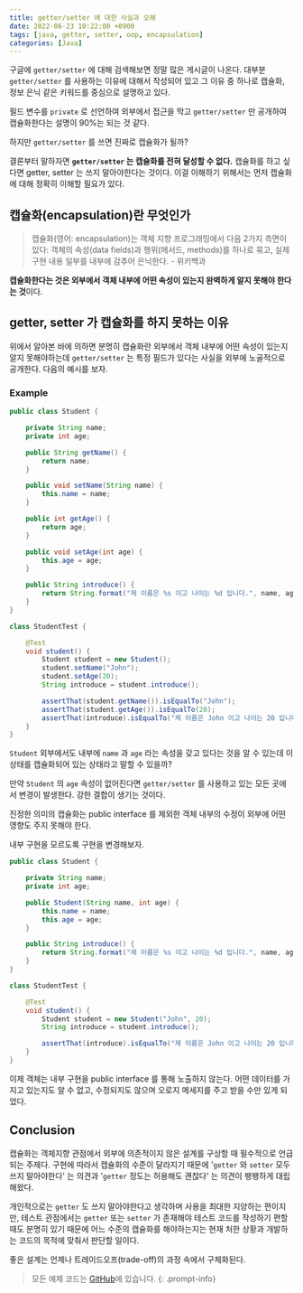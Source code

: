 ```yaml
---
title: getter/setter 에 대한 사실과 오해
date: 2022-06-23 10:22:00 +0900
tags: [java, getter, setter, oop, encapsulation]
categories: [Java]
---
```


구글에 `getter/setter` 에 대해 검색해보면 정말 많은 게시글이 나온다. 대부분 `getter/setter` 를 사용하는 이유에 대해서 작성되어 있고 그 이유 중 하나로 캡슐화, 정보 은닉 같은 키워드를 중심으로 설명하고 있다.

필드 변수를 `private` 로 선언하여 외부에서 접근을 막고 `getter/setter` 만 공개하여 캡슐화한다는 설명이 90%는 되는 것 같다.

하지만 `getter/setter` 를 쓰면 진짜로 캡슐화가 될까?

결론부터 말하자면 **`getter/setter` 는 캡슐화를 전혀 달성할 수 없다.** 캡슐화를 하고 싶다면 getter, setter 는 쓰지 말아야한다는 것이다. 이걸 이해하기 위해서는 먼저 캡슐화에 대해 정확히 이해할 필요가 있다.

## 캡슐화(encapsulation)란 무엇인가

> 캡슐화(영어: encapsulation)는 객체 지향 프로그래밍에서 다음 2가지 측면이 있다: 객체의 속성(data fields)과 행위(메서드, methods)를 하나로 묶고, 실제 구현 내용 일부를 내부에 감추어 은닉한다. - 위키백과

**캡슐화한다는 것은 외부에서 객체 내부에 어떤 속성이 있는지 완벽하게 알지 못해야 한다는 것**이다.

## getter, setter 가 캡슐화를 하지 못하는 이유

위에서 알아본 바에 의하면 분명히 캡슐화란 외부에서 객체 내부에 어떤 속성이 있는지 알지 못해야하는데 `getter/setter` 는 특정 필드가 있다는 사실을 외부에 노골적으로 공개한다. 다음의 예시를 보자.

### Example

```java
public class Student {

    private String name;
    private int age;

    public String getName() {
        return name;
    }

    public void setName(String name) {
        this.name = name;
    }

    public int getAge() {
        return age;
    }

    public void setAge(int age) {
        this.age = age;
    }

    public String introduce() {
        return String.format("제 이름은 %s 이고 나이는 %d 입니다.", name, age);
    }
}
```

```java
class StudentTest {

    @Test
    void student() {
        Student student = new Student();
        student.setName("John");
        student.setAge(20);
        String introduce = student.introduce();

        assertThat(student.getName()).isEqualTo("John");
        assertThat(student.getAge()).isEqualTo(20);
        assertThat(introduce).isEqualTo("제 이름은 John 이고 나이는 20 입니다.");
    }
}
```

`Student` 외부에서도 내부에 `name` 과 `age` 라는 속성을 갖고 있다는 것을 알 수 있는데 이 상태를 캡슐화되어 있는 상태라고 말할 수 있을까?

만약 `Student` 의 `age` 속성이 없어진다면 `getter/setter` 를 사용하고 있는 모든 곳에서 변경이 발생한다. 강한 결합이 생기는 것이다.

진정한 의미의 캡슐화는 public interface 를 제외한 객체 내부의 수정이 외부에 어떤 영향도 주지 못해야 한다.

내부 구현을 모르도록 구현을 변경해보자.

```java
public class Student {

    private String name;
    private int age;

    public Student(String name, int age) {
        this.name = name;
        this.age = age;
    }

    public String introduce() {
        return String.format("제 이름은 %s 이고 나이는 %d 입니다.", name, age);
    }
}
```

```java
class StudentTest {

    @Test
    void student() {
        Student student = new Student("John", 20);
        String introduce = student.introduce();

        assertThat(introduce).isEqualTo("제 이름은 John 이고 나이는 20 입니다.");
    }
}
```

이제 객체는 내부 구현을 public interface 를 통해 노출하지 않는다. 어떤 데이터를 가지고 있는지도 알 수 없고, 수정되지도 않으며 오로지 메세지를 주고 받을 수만 있게 되었다.

## Conclusion

캡슐화는 객체지향 관점에서 외부에 의존적이지 않은 설계를 구상할 때 필수적으로 언급되는 주제다. 구현에 따라서 캡슐화의 수준이 달라지기 때문에 '`getter` 와 `setter` 모두 쓰지 말아야한다' 는 의견과 '`getter` 정도는 허용해도 괜찮다' 는 의견이 팽팽하게 대립해왔다.

개인적으로는 `getter` 도 쓰지 말아야한다고 생각하며 사용을 최대한 지양하는 편이지만, 테스트 관점에서는 `getter` 또는 `setter` 가 존재해야 테스트 코드를 작성하기 편할 때도 분명히 있기 때문에 어느 수준의 캡슐화를 해야하는지는 현재 처한 상황과 개발하는 코드의 목적에 맞춰서 판단할 일이다.

좋은 설계는 언제나 트레이드오프(trade-off)의 과정 속에서 구체화된다.

> 모든 예제 코드는 [GitHub](https://github.com/songkg7/java-practice/blob/main/basic-syntax/src/main/java/basicsyntax/getterandsetter/Student.java)에 있습니다.
{: .prompt-info}
